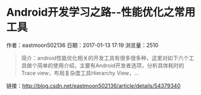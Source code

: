 # Android开发学习之路--性能优化之常用工具
作者：eastmoon502136
日期：2017-01-13 17:19
浏览量：2510
> 简介：android性能优化相关的开发工具有很多很多种，这里对如下六个工具做个简单的使用介绍，主要有Android开发者选项，分析具体耗时的Trace view，布局复杂度工具Hierarchy View，...

 链接：http://blog.csdn.net/eastmoon502136/article/details/54379340
